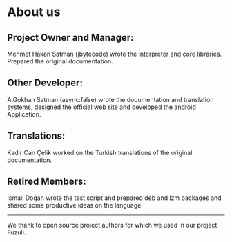 # About us #

## Project Owner and Manager: ##

Mehmet Hakan Satman (jbytecode) wrote the Interpreter and core libraries. Prepared the original documentation.

## Other Developer: ##

A.Gokhan Satman (async:false) wrote the documentation and translation systems, designed the official web site and developed the android Application.

## Translations: ##

Kadir Can Çelik worked on the Turkish translations of the original documentation.

## Retired Members: ##

İsmail Doğan wrote the test script and prepared deb and lzm packages and shared some productive ideas on the language.


---



We thank to open source project authors for which we used in our project Fuzuli.